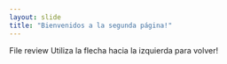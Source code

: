 ```yaml
---
layout: slide
title: "Bienvenidos a la segunda página!"
---
```

File review
Utiliza la flecha hacia la izquierda para volver!
